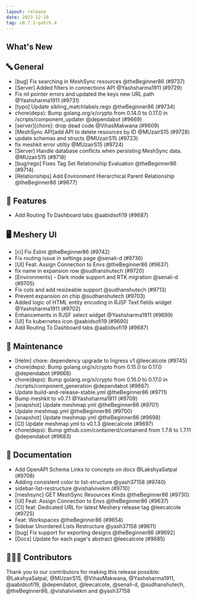 ```yaml
---
layout: release
date: 2023-12-28
tag: v0.7.3-patch.4
---
```


## What's New

## 🔤 General

- [bug] Fix searching in MeshSync resources @theBeginner86 (#9737)
- [Server] Added filters in connections API @Yashsharma1911 (#9729)
- Fix nil pointer errors and updated the keys new URL path @Yashsharma1911 (#9731)
- [typo] Update sibling_matchlabels.rego @theBeginner86 (#9734)
- chore(deps): Bump golang.org/x/crypto from 0.14.0 to 0.17.0 in /scripts/component_updater @dependabot (#9669)
- [server]\[chore\]: drop dead code @VihasMakwana (#9609)
- [MeshSync API]add API to delete resources by ID @MUzairS15 (#9728)
- update schemas and structs @MUzairS15 (#9723)
- fix meshkit error utiltiy @MUzairS15 (#9724)
- [Server] Handle database conflicts when persisting MeshSync data. @MUzairS15 (#9718)
- [bug/rego] Fixes Tag Set Relationship Evaluation @theBeginner86 (#9714)
- [Relationships] Add Environment Hierarchical Parent Relationship @theBeginner86 (#9677)

## 🚀 Features

- Add Routing To Dashboard tabs @aabidsofi19 (#9687)

## 🖥 Meshery UI

- [ci] Fix Eslint @theBeginner86 (#9742)
- Fix routing issue in settings page @senali-d (#9736)
- [UI] Feat: Assign Connection to Envs @theBeginner86 (#9637)
- fix name in expansion row @sudhanshutech (#9720)
- [Environments] - Dark mode support and RTK migration @senali-d (#9705)
- Fix cols and add resizeable support @sudhanshutech (#9713)
- Prevent expansion on chip @sudhanshutech (#9703)
- Added logic of HTML entity encoding in RJSF Text fields widget @Yashsharma1911 (#9702)
- Enhancements in RJSF select widget @Yashsharma1911 (#9699)
- [UI] fix kubernetes icon @aabidsofi19 (#9690)
- Add Routing To Dashboard tabs @aabidsofi19 (#9687)

## 🧰 Maintenance

- [Helm] chore: dependency upgrade to Ingress v1 @leecalcote (#9745)
- chore(deps): Bump golang.org/x/crypto from 0.15.0 to 0.17.0 @dependabot (#9668)
- chore(deps): Bump golang.org/x/crypto from 0.16.0 to 0.17.0 in /scripts/component_generation @dependabot (#9667)
- Update build-and-release-stable.yml @theBeginner86 (#9711)
- Bump meshkit to v0.7.1 @Yashsharma1911 (#9709)
- [snapshot] Update meshmap.yml @theBeginner86 (#9701)
- Update meshmap.yml @theBeginner86 (#9700)
- [snapshot] Update meshmap.yml @theBeginner86 (#9698)
- [CI] Update meshmap.yml to v0.1.3 @leecalcote (#9697)
- chore(deps): Bump github.com/containerd/containerd from 1.7.6 to 1.7.11 @dependabot (#9683)

## 📖 Documentation

- Add OpenAPI Schema Links to concepts on docs @LakshyaSatpal (#9708)
- Adding consistent color to list-structure @yash37158 (#9740)
- sidebar-list-restructure @vishalvivekm (#9710)
- [meshsync] GET MeshSync Resources Kinds @theBeginner86 (#9730)
- [UI] Feat: Assign Connection to Envs @theBeginner86 (#9637)
- [CI] feat: Dedicated URL for latest Meshery release tag @leecalcote (#9725)
- Feat: Workspaces @theBeginner86 (#9654)
- Sidebar Unordered Lists Restructure @yash37158 (#9611)
- [bug] Fix support for exporting designs @theBeginner86 (#9692)
- [Docs] Update for each page's abstract @leecalcote (#9685)

## 👨🏽‍💻 Contributors

Thank you to our contributors for making this release possible:
@LakshyaSatpal, @MUzairS15, @VihasMakwana, @Yashsharma1911, @aabidsofi19, @dependabot, @leecalcote, @senali-d, @sudhanshutech, @theBeginner86, @vishalvivekm and @yash37158
